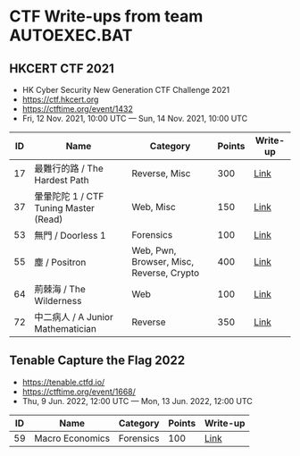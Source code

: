 # CTF Write-ups from team AUTOEXEC.BAT

## HKCERT CTF 2021

- HK Cyber Security New Generation CTF Challenge 2021
- https://ctf.hkcert.org
- https://ctftime.org/event/1432
- Fri, 12 Nov. 2021, 10:00 UTC — Sun, 14 Nov. 2021, 10:00 UTC

| ID | Name | Category | Points | Write-up |
| --- | --- | --- | --- | --- |
| 17 | 最難行的路 / The Hardest Path | Reverse, Misc | 300 | [Link](hkcertctf2021/17-the-hardest-path/) |
| 37 | 暈暈陀陀 1 / CTF Tuning Master (Read) | Web, Misc | 150 | [Link](hkcertctf2021/37-ctf-tuning-master-read/) |
| 53 | 無門 / Doorless 1 | Forensics | 100 | [Link](hkcertctf2021/53-doorless-1/) |
| 55 | 塵 / Positron | Web, Pwn, Browser, Misc, Reverse, Crypto | 400 | [Link](hkcertctf2021/55-positron/) |
| 64 | 荊棘海 / The Wilderness | Web | 100 | [Link](hkcertctf2021/64-the-wilderness/) |
| 72 | 中二病人 / A Junior Mathematician | Reverse | 350 | [Link](hkcertctf2021/72-a-junior-mathematician/) |

## Tenable Capture the Flag 2022

- https://tenable.ctfd.io/
- https://ctftime.org/event/1668/
- Thu, 9 Jun. 2022, 12:00 UTC — Mon, 13 Jun. 2022, 12:00 UTC

| ID | Name | Category | Points | Write-up |
| --- | --- | --- | --- | --- |
| 59 | Macro Economics | Forensics | 100 | [Link](tenable2022/59-macro-economics/) |